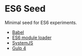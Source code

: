 # ES6 Seed
Minimal seed for ES6 experiments.
- [Babel](https://github.com/babel/babel)
- [ES6 module loader](https://github.com/ModuleLoader/es6-module-loader)
- [SystemJS](https://github.com/systemjs/systemjs)
- [Gulp 4](https://github.com/gulpjs/gulp/tree/4.0)

